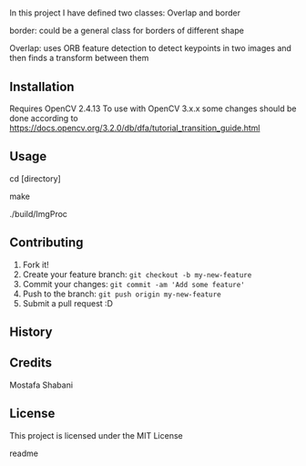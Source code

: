 # 

<snippet>
  <content><![CDATA[
# ${1:Find_Overlap_OpenCV}
Finding a transform between two overlapped images Using OpenCV in C++ 

In this project I have defined two classes: Overlap and border

border: could be a general class for borders of different shape

Overlap: uses ORB feature detection to detect keypoints in two images and then finds a transform between them

## Installation

Requires OpenCV 2.4.13 
To use with OpenCV 3.x.x some changes should be done according to 
https://docs.opencv.org/3.2.0/db/dfa/tutorial_transition_guide.html

## Usage

cd [directory]

make

./build/ImgProc

## Contributing
1. Fork it!
2. Create your feature branch: `git checkout -b my-new-feature`
3. Commit your changes: `git commit -am 'Add some feature'`
4. Push to the branch: `git push origin my-new-feature`
5. Submit a pull request :D

## History

## Credits
Mostafa Shabani

## License
This project is licensed under the MIT License 

</content>
  <tabTrigger>readme</tabTrigger>
</snippet>
